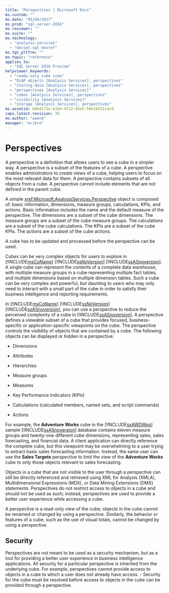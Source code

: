 ```yaml
---
title: "Perspectives | Microsoft Docs"
ms.custom: ""
ms.date: "03/04/2017"
ms.prod: "sql-server-2016"
ms.reviewer: ""
ms.suite: ""
ms.technology: 
  - "analysis-services"
  - "docset-sql-devref"
ms.tgt_pltfrm: ""
ms.topic: "reference"
applies_to: 
  - "SQL Server 2016 Preview"
helpviewer_keywords: 
  - "ready-only cube view"
  - "OLAP objects [Analysis Services], perspectives"
  - "storing data [Analysis Services], perspectives"
  - "perspectives [Analysis Services]"
  - "cubes [Analysis Services], perspectives"
  - "visibility [Analysis Services]"
  - "storage [Analysis Services], perspectives"
ms.assetid: b064171e-b1b4-4f32-95e5-59e1b831c4c9
caps.latest.revision: 35
ms.author: "owend"
manager: "erikre"
---
```

# Perspectives
  A perspective is a definition that allows users to see a cube in a simpler way. A perspective is a subset of the features of a cube. A perspective enables administrators to create views of a cube, helping users to focus on the most relevant data for them. A perspective contains subsets of all objects from a cube. A perspective cannot include elements that are not defined in the parent cube.  
  
 A simple <xref:Microsoft.AnalysisServices.Perspective> object is composed of: basic information, dimensions, measure groups, calculations, KPIs, and actions. Basic information includes the name and the default measure of the perspective. The dimensions are a subset of the cube dimensions. The measure groups are a subset of the cube measure groups. The calculations are a subset of the cube calculations. The KPIs are a subset of the cube KPIs. The actions are a subset of the cube actions.  
  
 A cube has to be updated and processed before the perspective can be used.  
  
 Cubes can be very complex objects for users to explore in [!INCLUDE[msCoName](../../a9notintoc/includes/msconame-md.md)] [!INCLUDE[ssNoVersion](../../a9notintoc/includes/ssnoversion-md.md)] [!INCLUDE[ssASnoversion](../../a9notintoc/includes/ssasnoversion-md.md)]. A single cube can represent the contents of a complete data warehouse, with multiple measure groups in a cube representing multiple fact tables, and multiple dimensions based on multiple dimension tables. Such a cube can be very complex and powerful, but daunting to users who may only need to interact with a small part of the cube in order to satisfy their business intelligence and reporting requirements.  
  
 In [!INCLUDE[msCoName](../../a9notintoc/includes/msconame-md.md)] [!INCLUDE[ssNoVersion](../../a9notintoc/includes/ssnoversion-md.md)] [!INCLUDE[ssASnoversion](../../a9notintoc/includes/ssasnoversion-md.md)], you can use a perspective to reduce the perceived complexity of a cube in [!INCLUDE[ssASnoversion](../../a9notintoc/includes/ssasnoversion-md.md)]. A perspective defines a viewable subset of a cube that provides focused, business-specific or application-specific viewpoints on the cube. The perspective controls the visibility of objects that are contained by a cube. The following objects can be displayed or hidden in a perspective:  
  
-   Dimensions  
  
-   Attributes  
  
-   Hierarchies  
  
-   Measure groups  
  
-   Measures  
  
-   Key Performance Indicators (KPIs)  
  
-   Calculations (calculated members, named sets, and script commands)  
  
-   Actions  
  
 For example, the **Adventure Works** cube in the [!INCLUDE[ssAWDWsp](../../a9notintoc/includes/ssawdwsp-md.md)] sample [!INCLUDE[ssASnoversion](../../a9notintoc/includes/ssasnoversion-md.md)] database contains eleven measure groups and twenty-one different cube dimensions, representing sales, sales forecasting, and financial data. A client application can directly reference the complete cube, but this viewpoint may be overwhelming to a user trying to extract basic sales forecasting information. Instead, the same user can use the **Sales Targets** perspective to limit the view of the **Adventure Works** cube to only those objects relevant to sales forecasting.  
  
 Objects in a cube that are not visible to the user through a perspective can still be directly referenced and retrieved using XML for Analysis (XMLA), Multidimensional Expressions (MDX), or Data Mining Extensions (DMX) statements. Perspectives do not restrict access to objects in a cube and should not be used as such; instead, perspectives are used to provide a better user experience while accessing a cube.  
  
 A perspective is a read-only view of the cube; objects in the cube cannot be renamed or changed by using a perspective. Similarly, the behavior or features of a cube, such as the use of visual totals, cannot be changed by using a perspective.  
  
## Security  
 Perspectives are not meant to be used as a security mechanism, but as a tool for providing a better user experience in business intelligence applications. All security for a particular perspective is inherited from the underlying cube. For example, perspectives cannot provide access to objects in a cube to which a user does not already have access. - Security for the cube must be resolved before access to objects in the cube can be provided through a perspective.  
  
  